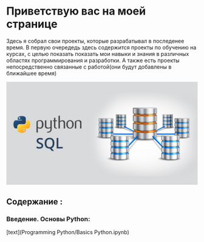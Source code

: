 # Приветствую вac на моей странице

 Здесь я собрал свои проекты, которые разрабатывал в последенее время. В первую очередедь здесь содержится проекты по обучению на курсах, с целью показать показать мои навыки и знания в различных областях программирования и разработки. А также есть проекты непосредственно связанные с работой(они будут добавлены в ближайшее время)

![fon](img/SQL-s-Python.jpg)

## Содержание :  
###       Введение. Основы Python:
[text](Programming Python/Basics Python.ipynb)